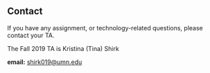 ## Contact

If you have any assignment, or technology-related questions, please contact your TA. 

The Fall 2019 TA is Kristina (Tina) Shirk

**email:** shirk019@umn.edu

